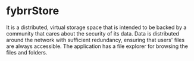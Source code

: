 # fybrrStore
It is a distributed, virtual storage space that is intended to be backed by a community that cares about the security of its data. Data is distributed around the network with sufficient redundancy, ensuring that users' files are always accessible. The application has a file explorer for browsing the files and folders.